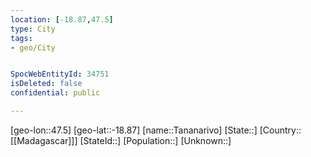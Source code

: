 ```yaml
---
location: [-18.87,47.5]
type: City
tags:
- geo/City


SpocWebEntityId: 34751
isDeleted: false
confidential: public

---
```

[geo-lon::47.5]
[geo-lat::-18.87]
[name::Tananarivo]
[State::]
[Country::[[Madagascar]]]
[StateId::]
[Population::]
[Unknown::]

